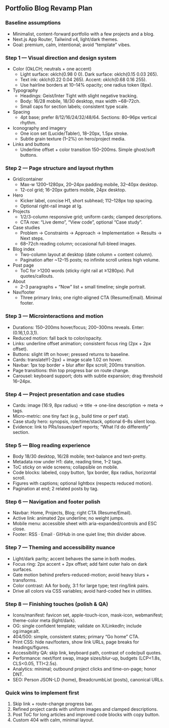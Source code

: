 ## Portfolio Blog Revamp Plan

### Baseline assumptions

- Minimalist, content-forward portfolio with a few projects and a blog.
- Next.js App Router, Tailwind v4, light/dark themes.
- Goal: premium, calm, intentional; avoid “template” vibes.

### Step 1 — Visual direction and design system

- Color (OkLCH; neutrals + one accent)
  - Light surface: oklch(0.98 0 0). Dark surface: oklch(0.15 0.03 265).
  - Text ink: oklch(0.22 0.04 265). Accent: oklch(0.68 0.16 255).
  - Use hairline borders at 10–14% opacity; one radius token (8px).
- Typography
  - Headings: Geist/Inter Tight with slight negative tracking.
  - Body: 16/28 mobile, 18/30 desktop, max width ~68–72ch.
  - Small caps for section labels; consistent type scale.
- Spacing
  - 4pt base; prefer 8/12/16/24/32/48/64. Sections: 80–96px vertical rhythm.
- Iconography and imagery
  - One icon set (Lucide/Tabler), 18–20px, 1.5px stroke.
  - Subtle grain texture (1–2%) on hero/project media.
- Links and buttons
  - Underline offset + color transition 150–200ms. Simple ghost/soft buttons.

### Step 2 — Page structure and layout rhythm

- Grid/container
  - Max-w 1200–1280px, 20–24px padding mobile, 32–40px desktop.
  - 12-col grid; 16–20px gutters mobile, 24px desktop.
- Hero
  - Kicker label, concise H1, short subhead; 112–128px top spacing.
  - Optional right-rail image at lg.
- Projects
  - 1/2/3-column responsive grid; uniform cards; clamped descriptions.
  - CTA row: “Live demo”, “View code”, optional “Case study”.
- Case studies
  - Problem → Constraints → Approach → Implementation → Results → Next steps.
  - 68–72ch reading column; occasional full-bleed images.
- Blog index
  - Two-column layout at desktop (date column + content column).
  - Pagination after ~12–15 posts; no infinite scroll unless high volume.
- Post page
  - ToC for >1200 words (sticky right rail at ≥1280px). Pull quotes/callouts.
- About
  - 2–3 paragraphs + “Now” list + small timeline; single portrait.
- Nav/footer
  - Three primary links; one right-aligned CTA (Resume/Email). Minimal footer.

### Step 3 — Microinteractions and motion

- Durations: 150–200ms hover/focus; 200–300ms reveals. Enter: (0.16,1,0.3,1).
- Reduced motion: fall back to color/opacity.
- Links: underline offset animation; consistent focus ring (2px + 2px offset).
- Buttons: slight lift on hover; pressed returns to baseline.
- Cards: translateY(-2px) + image scale 1.02 on hover.
- Navbar: 1px top border + blur after 8px scroll; 200ms transition.
- Page transitions: thin top progress bar on route change.
- Carousel: keyboard support; dots with subtle expansion; drag threshold 16–24px.

### Step 4 — Project presentation and case studies

- Cards: image (16:9, 8px radius) → title → one-line description → meta → tags.
- Micro-metric: one tiny fact (e.g., build time or perf stat).
- Case study hero: synopsis, role/time/stack, optional 6–8s silent loop.
- Evidence: link to PRs/issues/perf reports; “What I’d do differently” section.

### Step 5 — Blog reading experience

- Body 18/30 desktop, 16/28 mobile; text-balance and text-pretty.
- Metadata row under H1: date, reading time, 1–2 tags.
- ToC sticky on wide screens; collapsible on mobile.
- Code blocks: labeled, copy button, 1px border, 8px radius, horizontal scroll.
- Figures with captions; optional lightbox (respects reduced motion).
- Pagination at end; 2 related posts by tag.

### Step 6 — Navigation and footer polish

- Navbar: Home, Projects, Blog; right CTA (Resume/Email).
- Active link: animated 2px underline; no weight jumps.
- Mobile menu: accessible sheet with aria-expanded/controls and ESC close.
- Footer: RSS · Email · GitHub in one quiet line; thin divider above.

### Step 7 — Theming and accessibility nuance

- Light/dark parity; accent behaves the same in both modes.
- Focus ring: 2px accent + 2px offset; add faint outer halo on dark surfaces.
- Gate motion behind prefers-reduced-motion; avoid heavy blurs + transforms.
- Color contrast: AA for body, 3:1 for large type; test ring/link pairs.
- Drive all colors via CSS variables; avoid hard-coded hex in utilities.

### Step 8 — Finishing touches (polish & QA)

- Icons/manifest: favicon set, apple-touch-icon, mask-icon, webmanifest; theme-color meta (light/dark).
- OG: single confident template; validate on X/LinkedIn; include og:image:alt.
- 404/500: simple, consistent states; primary “Go home” CTA.
- Print CSS: hide nav/footers, show link URLs, page breaks for headings/figures.
- Accessibility QA: skip link, keyboard path, contrast of code/pull quotes.
- Performance: next/font swap, image sizes/blur-up, budgets (LCP<1.8s, CLS<0.05, TTI<2.5s).
- Analytics: minimal; outbound project clicks and time-on-page; honor DNT.
- SEO: Person JSON-LD (home), BreadcrumbList (posts), canonical URLs.

### Quick wins to implement first

1. Skip link + route-change progress bar.
2. Refined project cards with uniform images and clamped descriptions.
3. Post ToC for long articles and improved code blocks with copy button.
4. Custom 404 with calm, minimal layout.
